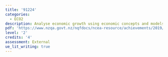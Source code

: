 ```yaml
---
title: '91224'
categories:
  - ECO2
description: Analyse economic growth using economic concepts and models
pdf: 'https://www.nzqa.govt.nz/nqfdocs/ncea-resource/achievements/2019/as91224.pdf'
level: '2'
credits: '4'
assessment: External
ue_lit_writing: true
---
```


